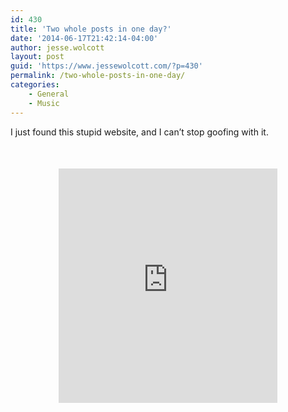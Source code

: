 ```yaml
---
id: 430
title: 'Two whole posts in one day?'
date: '2014-06-17T21:42:14-04:00'
author: jesse.wolcott
layout: post
guid: 'https://www.jessewolcott.com/?p=430'
permalink: /two-whole-posts-in-one-day/
categories:
    - General
    - Music
---
```


I just found this stupid website, and I can’t stop goofing with it.

<iframe frameborder="0" height="375" loading="lazy" scrolling="no" src="http://td4wbutton.com/#embed" style="display: block; margin: 50px auto;" width="350"></iframe>